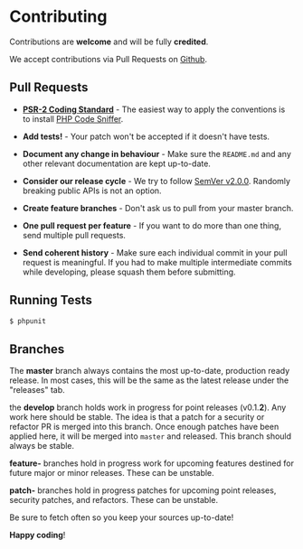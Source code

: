 # Contributing

Contributions are **welcome** and will be fully **credited**.

We accept contributions via Pull Requests on [Github](https://github.com/chrismichaels84/midas).

## Pull Requests

- **[PSR-2 Coding Standard](https://github.com/php-fig/fig-standards/blob/master/accepted/PSR-2-coding-style-guide.md)** - The easiest way to apply the conventions is to install [PHP Code Sniffer](http://pear.php.net/package/PHP_CodeSniffer).

- **Add tests!** - Your patch won't be accepted if it doesn't have tests.

- **Document any change in behaviour** - Make sure the `README.md` and any other relevant documentation are kept up-to-date.

- **Consider our release cycle** - We try to follow [SemVer v2.0.0](http://semver.org/). Randomly breaking public APIs is not an option.

- **Create feature branches** - Don't ask us to pull from your master branch.

- **One pull request per feature** - If you want to do more than one thing, send multiple pull requests.

- **Send coherent history** - Make sure each individual commit in your pull request is meaningful. If you had to make multiple intermediate commits while developing, please squash them before submitting.

## Running Tests

``` bash
$ phpunit
```

## Branches
The **master** branch always contains the most up-to-date, production ready release. In most cases, this will be the same as the latest release under the "releases" tab.

the **develop** branch holds work in progress for point releases (v0.1.**2**). Any work here should be stable. The idea is that a patch for a security or refactor PR is merged into this branch. Once enough patches have been applied here, it will be merged into `master` and released. This branch should always be stable.

**feature-** branches hold in progress work for upcoming features destined for future major or minor releases. These can be unstable.

**patch-** branches hold in progress patches for upcoming point releases, security patches, and refactors. These can be unstable.

Be sure to fetch often so you keep your sources up-to-date!

**Happy coding**!
